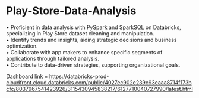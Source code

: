 # Play-Store-Data-Analysis

• Proficient in data analysis with PySpark and SparkSQL on Databricks, specializing in Play Store dataset cleaning and manipulation. <br>
• Identify trends and insights, aiding strategic decisions and business optimization. <br>
• Collaborate with app makers to enhance specific segments of applications through tailored analysis. <br>
• Contribute to data-driven strategies, supporting organizational goals. <br>

Dashboard link = https://databricks-prod-cloudfront.cloud.databricks.com/public/4027ec902e239c93eaaa8714f173bcfc/8037967541423926/3115430945838217/6127710040727990/latest.html
